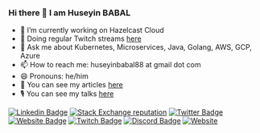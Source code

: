 ### Hi there 👋 I am Huseyin BABAL

- 🔭 I’m currently working on Hazelcast Cloud
- 👯 Doing regular Twitch streams [here](https://twitch.tv/huseyinbabal)
- 💬 Ask me about Kubernetes, Microservices, Java, Golang, AWS, GCP, Azure
- 📫 How to reach me: huseyinbabal88 at gmail dot com
- 😄 Pronouns: he/him
- 📖  You can see my articles [here](https://huseyinbabal.com)
- 🎙️ You can see my talks [here](https://huseyinbabal.com/my-talks/)

[![Linkedin Badge](https://img.shields.io/badge/-huseyinbabal-blue?style=flat-square&logo=Linkedin&logoColor=white&link=https://www.linkedin.com/in/huseyinbabal/)](https://www.linkedin.com/in/huseyinbabal/)
[![Stack Exchange reputation](https://img.shields.io/stackexchange/stackoverflow/r/1796105)](https://stackoverflow.com/users/1796105/h%c3%bcseyin-babal)
[![Twitter Badge](https://img.shields.io/badge/-huseyinbabal-blue?style=flat-square&logo=Twitter&logoColor=white&link=https://www.twitter.com/huseyinbabal/)](https://www.twitter.com/huseyinbabal/)
[![Website Badge](https://img.shields.io/website?down_color=red&down_message=down&label=https%3A%2F%2Fhuseyinbabal.com&up_color=green&up_message=up&url=https%3A%2F%2Fhuseyinbabal.com)](https://huseyinbabal.com)
[![Twitch Badge](https://img.shields.io/twitch/status/huseyinbabal?style=social)](https://www.twitch.tv/huseyinbabal)
[![Discord Badge](https://img.shields.io/discord/847031200665436200?label=Discord)](https://discord.gg/DPkUPN44)
[![Website](https://img.shields.io/website?label=LiveCodingTurkey&url=https%3A%2F%2Fkommunity.com%2Flivecodingturkey)](https://kommunity.com/livecodingturkey)
